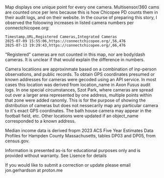 
Map displays one unique point for every one camera. Multisensor/360 cams are counted once per lens because this is how Chicopee PD counts them in their audit logs, and on their website. In the course of preparing this story, I observed the foloowing increases in listed camera numbers per connectchicopee.org:

```
Timestamp,URL,Registered Cameras,Integrated Cameras
2025-07-09 15:55:06,https://connectchicopee.org/,56,476
2025-07-13 19:29:43,https://connectchicopee.org/,66,476
```

"Registered" cameras are not counted in this map, nor are body/dash cameras. It is unclear if that would explain the difference in numbers. 

Camera locatiions are approxinmate based on a combination of inp-person observations, and public records. To obtain GPS coordinates presumed or known addresses for cameras were gecoded using an API service. In most cases this location was derived from location_name in Axon Fusus audit logs. In one special circumstances, Szot Park, where cameras are spread out over a larger area represented by one address, multiple points within that zone were added ranomly. This is for the purpose of showing the distribution of cameras but does not nessecarily map any particular camera to it's exact GPS coordinates. The bath house camera may appear in the football field, etc. Other locations were updated if an object_name corresponded to a known address. 

Median income data is derived fropm 2023 ACS Five Year Estimates Data Profiles for Hampden County Massachusetts, tables DP03 and DP05, from census.gov. 

Information is presented as-is for educational purposes only and is provided without warranty. See Lisence for details

If you would like to submit a correction or update please email jon.gerhardson at proton.me 
